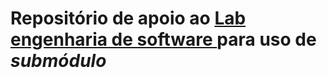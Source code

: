 # Repositório de apoio ao  <a href="https://github.com/Jonathan-Assis/lab-engenharia-software">Lab engenharia de software </a> para uso de <i>submódulo<i/>
